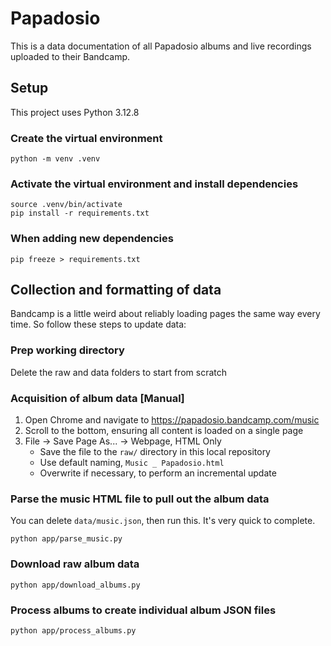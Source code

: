 # Papadosio

This is a data documentation of all Papadosio albums and live recordings uploaded to their Bandcamp.

## Setup

This project uses Python 3.12.8

### Create the virtual environment

```
python -m venv .venv
```

### Activate the virtual environment and install dependencies

```
source .venv/bin/activate
pip install -r requirements.txt
```

### When adding new dependencies

```
pip freeze > requirements.txt
```

## Collection and formatting of data

Bandcamp is a little weird about reliably loading pages the same way every time. So follow these steps to update data:

### Prep working directory

Delete the raw and data folders to start from scratch

### Acquisition of album data [Manual]

1. Open Chrome and navigate to https://papadosio.bandcamp.com/music
2. Scroll to the bottom, ensuring all content is loaded on a single page
3. File -> Save Page As... -> Webpage, HTML Only
    - Save the file to the `raw/` directory in this local repository
    - Use default naming, `Music _ Papadosio.html`
    - Overwrite if necessary, to perform an incremental update

### Parse the music HTML file to pull out the album data

You can delete `data/music.json`, then run this. It's very quick to complete.

```
python app/parse_music.py
```

### Download raw album data

```
python app/download_albums.py
```

### Process albums to create individual album JSON files

```
python app/process_albums.py
```

